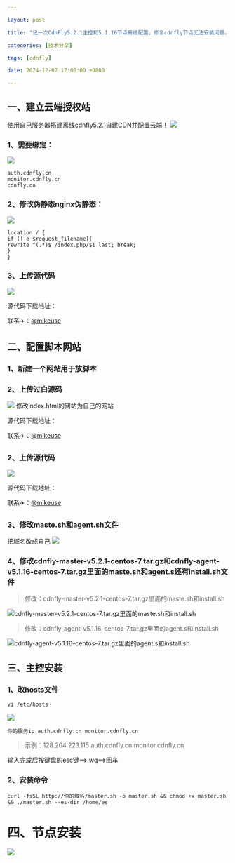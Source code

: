 ```yaml
---

layout: post

title: "记一次CdnFly5.2.1主控和5.1.16节点离线配置，修复cdnfly节点无法安装问题。"

categories: [技术分享]

tags: [cdnfly]

date: 2024-12-07 12:00:00 +0800

---
```




## 一、建立云端授权站
使用自己服务器搭建离线cdnfly5.2.1自建CDN并配置云端！
![](https://imgs.5205230.xyz/img/20241207133452921.png)
### 1、需要绑定：
![](https://imgs.5205230.xyz/img/20241207133834012.png)
 ```
auth.cdnfly.cn
monitor.cdnfly.cn
cdnfly.cn
```
### 2、修改伪静态nginx伪静态：
![](https://imgs.5205230.xyz/img/20241207133938444.png)

```
location / {
if (!-e $request_filename){
rewrite ^(.*)$ /index.php/$1 last; break;
}
}
```
### 3、上传源代码

![](https://imgs.5205230.xyz/img/20241207134119472.png) 

源代码下载地址：

联系✈️：[@mikeuse](https://t.me/mikeuse)
## 二、配置脚本网站

### 1、新建一个网站用于放脚本

### 2、上传过白源码

![](https://imgs.5205230.xyz/img/20241207134518637.png)
修改index.html的网站为自己的网站

源代码下载地址：

联系✈️：[@mikeuse](https://t.me/mikeuse)

### 2、上传源代码

![](https://imgs.5205230.xyz/img/20241207134332855.png)

源代码下载地址：

联系✈️：[@mikeuse](https://t.me/mikeuse)

### 3、修改maste.sh和agent.sh文件

把域名改成自己
![](https://imgs.5205230.xyz/img/20241207144036607.png)

### 4、修改cdnfly-master-v5.2.1-centos-7.tar.gz和cdnfly-agent-v5.1.16-centos-7.tar.gz里面的maste.sh和agent.s还有install.sh文件
> 修改：cdnfly-master-v5.2.1-centos-7.tar.gz里面的maste.sh和install.sh

![cdnfly-master-v5.2.1-centos-7.tar.gz里面的maste.sh和install.sh](https://imgs.5205230.xyz/img/20241207140636454.png)

> 修改：cdnfly-agent-v5.1.16-centos-7.tar.gz里面的agent.s和install.sh

![cdnfly-agent-v5.1.16-centos-7.tar.gz里面的agent.s和install.sh](https://imgs.5205230.xyz/img/20241207140619016.png)
## 三、主控安装

### 1、改hosts文件
```
vi /etc/hosts
```
![](https://imgs.5205230.xyz/img/20241207135547494.png)
```
你的服务ip auth.cdnfly.cn monitor.cdnfly.cn
```
> 示例：128.204.223.115 auth.cdnfly.cn monitor.cdnfly.cn

输入完成后按键盘的esc键==>:wq==>回车

### 2、安装命令
```
curl -fsSL http://你的域名/master.sh -o master.sh && chmod +x master.sh && ./master.sh --es-dir /home/es
```	

# 四、节点安装

![](https://imgs.5205230.xyz/img/20241207140128946.png)
